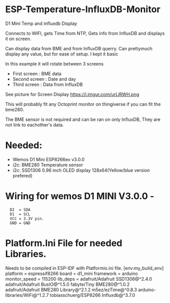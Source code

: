 # ESP-Temperature-InfluxDB-Monitor
D1 Mini Temp and influxdb Display

Connects to WIFI, gets Time from NTP, Gets info from InfluxDB and displays it on screen. 

Can display data from BME and from InfluxDB querry.
Can prettymuch display any value, but for ease of setup. I kept it basic

In this example it will rotate between 3 screens
- First screen : BME data
- Second screen : Date and day
- Third screen : Data from InfluxDB

See picture for Screen Display https://i.imgur.com/urLjRWH.png

This will probably fit any Octoprint monitor on thingiverse if you can fit the bme280.

The BME sensor is not required and can be ran on only InfluxDB, They are not link to eachother's data.

# Needed:
  - Wemos D1 Mini ESP8266ex v3.0.0
  - i2c: BME280 Temperature sensor
  - i2c: SSD1306 0.96 inch OLED display 128x64(Yellow/blue version prefered) 
  
 # Wiring for wemos D1 MINI V3.0.0 - 
      D2  = SDA
      D1  = SCL
      VCC = 3.3V pin.
      GND = GND

# Platform.Ini File for needed Libraries.
Needs to be compiled in ESP-IDF with Platformio.ini file.
[env:my_build_env]
platform = espressif8266
board = d1_mini
framework = arduino
monitor_speed = 115200
lib_deps = 
	adafruit/Adafruit SSD1306@^2.4.0
	adafruit/Adafruit BusIO@^1.5.0
	fabyte/Tiny BME280@^1.0.2
	adafruit/Adafruit BME280 Library@^2.1.2
	m5ez/ezTime@^0.8.3
	arduino-libraries/WiFi@^1.2.7
	tobiasschuerg/ESP8266 Influxdb@^3.7.0
